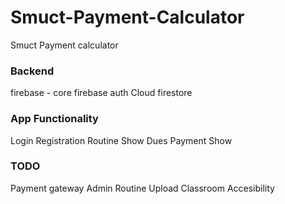 # Smuct-Payment-Calculator
Smuct Payment calculator
### Backend
  firebase - core
  firebase auth
  Cloud firestore

### App Functionality 
  Login 
  Registration
  Routine Show
  Dues Payment Show

### TODO
  Payment gateway
  Admin Routine Upload
  Classroom Accesibility
  
